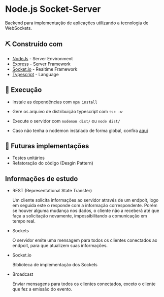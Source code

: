 # Node.js Socket-Server

Backend para implementação de aplicações utilizando a tecnologia de WebSockets.

## ⛏️ Construído com

- [NodeJs](https://nodejs.org/en/) - Server Environment
- [Express](https://expressjs.com/) - Server Framework
- [Socket.io](https://socket.io/) - Realtime Framework
- [Typescript](https://www.typescriptlang.org/) - Language

## 🏁 Execução

- Instale as dependências com `npm install`
- Gere os arquivo de distribuição typescript com `tsc -w`
- Execute o servidor com `nodemon dist/` ou `node dist/`

- Caso não tenha o nodemon instalado de forma global, confira [aqui](https://www.npmjs.com/package/nodemon)

## 📝 Futuras implementações

- Testes unitários
- Refatoração do código (Desgin Pattern)

## Informações de estudo

- REST (Representational State Transfer)

  Um cliente solicita informações ao servidor através de um endpoit, logo em seguida este o responde com a informação correspondente. Porém se houver alguma mudança nos dados, o cliente não a receberá até que faça a solicitação novamente, impossibilitando a comunicação em tempo real.

- Sockets

  O servidor emite uma mensagem para todos os clientes conectados ao endpoit, para que atualizem suas informações.

- Socket.io

  Biblioteca de implementação dos Sockets

- Broadcast

  Enviar mensagens para todos os clientes conectados, exceto o cliente que fez a emissão do evento.
